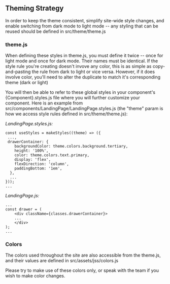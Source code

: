 ## Theming Strategy

In order to keep the theme consistent, simplify site-wide style changes, and enable switching from dark mode to light mode -- any styling that can be reused should be defined in src/theme/theme.js

### theme.js

When defining these styles in theme.js, you must define it twice -- once for light mode and once for dark mode. Their names must be identical. If the style rule you're creating doesn't invove any color, this is as simple as copy-and-pasting the rule from dark to light or vice versa. However, if it does involve color, you'll need to alter the duplicate to match it's corresponding theme (dark or light)

You will then be able to refer to these global styles in your component's {Component}.styles.js file where you will further customize your component. Here is an example from src/components/LandingPage/LandingPage.styles.js (the "theme" param is how we access style rules defined in src/theme/theme.js):

_LandingPage.styles.js:_

```
const useStyles = makeStyles((theme) => ({
 ...,
 drawerContainer: {
    backgroundColor: theme.colors.background.tertiary,
    height: '100%',
    color: theme.colors.text.primary,
    display: 'flex',
    flexDirection: 'column',
    paddingBottom: '1em',
  },
  ...
}));
...
```

_LandingPage.js:_

```
...
const drawer = (
    <div className={classes.drawerContainer}>
    ...
    </div>
);
...
```

### Colors

The colors used throughout the site are also accessible from the theme.js, and their values are defined in src/assets/jss/colors.js

Please try to make use of these colors only, or speak with the team if you wish to make color changes.